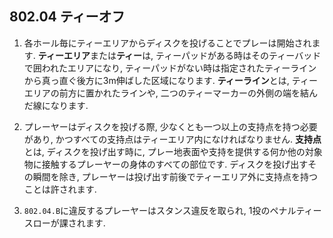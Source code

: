 ## 802.04 ティーオフ

1. 各ホール毎にティーエリアからディスクを投げることでプレーは開始されます.
**ティーエリア**または**ティー**は,
ティーパッドがある時はそのティーバッドで囲われたエリアになり,
ティーパッドがない時は指定されたティーラインから真っ直ぐ後方に3m伸ばした区域になります.
**ティーライン**とは,
ティーエリアの前方に置かれたラインや,
二つのティーマーカーの外側の端を結んだ線になります.

1. プレーヤーはディスクを投げる際,
少なくとも一つ以上の支持点を持つ必要があり,
かつすべての支持点はティーエリア内になければなりません.
**支持点**とは,
ディスクを投げ出す時に,
プレー地表面や支持を提供する何か他の対象物に接触するプレーヤーの身体のすべての部位です.
ディスクを投げ出すその瞬間を除き,
プレーヤーは投げ出す前後でティーエリア外に支持点を持つことは許されます.

1. `802.04.B`に違反するプレーヤーはスタンス違反を取られ,
1投のペナルティースローが課されます.
